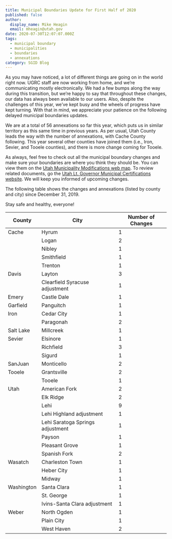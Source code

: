 ```yaml
---
title: Municipal Boundaries Update for First Half of 2020
published: false
author:
  display_name: Mike Heagin
  email: mheagin@utah.gov
date: 2020-07-30T12:07:07.000Z
tags:
  - municipal boundary
  - municipalities
  - boundaries
  - annexations
category: SGID Blog
---
```


As you may have noticed, a lot of different things are going on in the world right now. UGRC staff are now working from home, and we’re communicating mostly electronically. We had a few bumps along the way during this transition, but we’re happy to say that throughout these changes, our data has always been available to our users. Also, despite the challenges of this year, we’ve kept busy and the wheels of progress have kept turning. With that in mind, we appreciate your patience on the following delayed municipal boundaries updates.

We are at a total of 56 annexations so far this year, which puts us in similar territory as this same time in previous years. As per usual, Utah County leads the way with the number of annexations, with Cache County following. This year several other counties have joined them (i.e., Iron, Sevier, and Tooele counties), and there is more change coming for Tooele.

As always, feel free to check out all the municipal boundary changes and make sure your boundaries are where you think they should be. You can view them on the [Utah Municipality Modifications web map](https://www.arcgis.com/home/webmap/viewer.html?webmap=c5ab7e0fcd514f1a9db6b8dad55bba63).
To review related documents, go the [Utah Lt. Governor Municipal Certifications website](https://municert.utah.gov/). We will keep you informed of upcoming changes.

The following table shows the changes and annexations (listed by county and city) since December 31, 2019.

Stay safe and healthy, everyone!

| County     | City                             | Number of Changes |
| ---------- | -------------------------------- | ----------------- |
| Cache      | Hyrum                            | 1                 |
|            | Logan                            | 2                 |
|            | Nibley                           | 1                 |
|            | Smithfield                       | 1                 |
|            | Trenton                          | 1                 |
| Davis      | Layton                           | 3                 |
|            | Clearfield Syracuse adjustment   | 1                 |
| Emery      | Castle Dale                      | 1                 |
| Garfield   | Panguitch                        | 1                 |
| Iron       | Cedar City                       | 1                 |
|            | Paragonah                        | 2                 |
| Salt Lake  | Millcreek                        | 1                 |
| Sevier     | Elsinore                         | 1                 |
|            | Richfield                        | 3                 |
|            | Sigurd                           | 1                 |
| SanJuan    | Monticello                       | 2                 |
| Tooele     | Grantsville                      | 2                 |
|            | Tooele                           | 1                 |
| Utah       | American Fork                    | 2                 |
|            | Elk Ridge                        | 2                 |
|            | Lehi                             | 9                 |
|            | Lehi Highland adjustment         | 1                 |
|            | Lehi Saratoga Springs adjustment | 1                 |
|            | Payson                           | 1                 |
|            | Pleasant Grove                   | 1                 |
|            | Spanish Fork                     | 2                 |
| Wasatch    | Charleston Town                  | 1                 |
|            | Heber City                       | 1                 |
|            | Midway                           | 1                 |
| Washington | Santa Clara                      | 1                 |
|            | St. George                       | 1                 |
|            | Ivins-Santa Clara adjustment     | 1                 |
| Weber      | North Ogden                      | 1                 |
|            | Plain City                       | 1                 |
|            | West Haven                       | 2                 |
